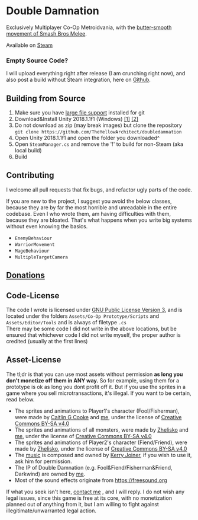 # Double Damnation

Exclusively Multiplayer Co-Op Metroidvania, with the [butter-smooth movement of Smash Bros Melee](https://www.youtube.com/watch?v=JpOaQxrsaqI&list=PL6ko1irv8SJ_n0phlLOCi8hrbJXRDS6ul&index=1).
	
Available on [Steam](https://store.steampowered.com/app/1015190/Double_Damnation/)
	
### Empty Source Code?
I will upload everything right after release (I am crunching right now), and also post a build without Steam integration, here on [Github](https://github.com/TheYellowArchitect/doubledamnation/releases).
	
## Building from Source
1. Make sure you have [large file support](https://git-lfs.github.com/) installed for git
2. Download&Install Unity 2018.1.1f1 (Windows) [[1]](https://download.unity3d.com/download_unity/b8cbb5de9840/Windows64EditorInstaller/UnitySetup64-2018.1.1f1.exe) [[2]](https://unity3d.com/get-unity/download?thank-you=update&download_nid=51155&os=Win)
3. Do not download as zip (may break images) but clone the repository<br>`git clone https://github.com/TheYellowArchitect/doubledamnation`
4. Open Unity 2018.1.1f1 and open the folder you downloaded^
5. Open `SteamManager.cs` and remove the '!' to build for non-Steam (aka local build)
6. Build

## Contributing
I welcome all pull requests that fix bugs, and refactor ugly parts of the code.
		
If you are new to the project, I suggest you avoid the below classes, because they are by far the most horrible and unreadable in the entire codebase. Even I who wrote them, am having difficulties with them, because they are bloated. That's what happens when you write big systems without even knowing the basics.
		
- `EnemyBehaviour`
- `WarriorMovement`
- `MageBehaviour`
- `MultipleTargetCamera`

## [Donations](https://theyellowarchitect.com/donate#title)

## Code-License
The code I wrote is licensed under [GNU Public License Version 3](https://lukesmith.xyz/articles/why-i-use-the-gpl-and-not-cuck-licenses/), and is located under the folders `Assets/Co-Op Prototype/Scripts` and `Assets/Editor/Tools` and is always of filetype `.cs`<br>
There may be some code I did not write in the above locations, but be ensured that whichever code I did not write myself, the proper author is credited (usually at the first lines)

## Asset-License
The tl;dr is that you can use most assets without permission **as long you don't monetize off them in ANY way.**
So for example, using them for a prototype is ok as long you dont profit off it.
But if you use the sprites in a game where you sell microtransactions, it's illegal.
If you want to be certain, read below.

- The sprites and animations to Player1's character (Fool/Fisherman), were made by [Caitlin G Cooke](https://caitlingcooke.art/) and [me](theyellowarchitect.com/), under the license of [Creative Commons BY-SA v4.0](https://creativecommons.org/licenses/by/4.0/)
- The sprites and animations of all monsters, were made by [Zhelisko](https://zheliskos.artstation.com/) and [me](theyellowarchitect.com), under the license of [Creative Commons BY-SA v4.0](https://creativecommons.org/licenses/by/4.0/)
- The sprites and animations of Player2's character (Fiend/Friend), were made by [Zhelisko](https://zheliskos.artstation.com/), under the license of [Creative Commons BY-SA v4.0](https://creativecommons.org/licenses/by/4.0/)
- The [music](https://www.youtube.com/playlist?list=PLLvViE4qZfoMaayjJk9PRE98np7SwVsNF) is composed and owned by [Kerry Joiner](https://www.youtube.com/watch?v=zEvANt6wRRU), if you wish to use it, ask him for permission.
- The IP of Double Damnation (e.g. Fool&Fiend/Fisherman&Friend, Darkwind) are owned by [me](theyellowarchitect.com).
- Most of the sound effects originate from https://freesound.org
		
If what you seek isn't here, [contact me](https://theyellowarchitect.com/contact#title) , and I will reply. I do not wish any legal issues, since this game is free at its core, with no monetization planned out of anything from it, but I am willing to fight against illegitimate/unwarranted legal action.
